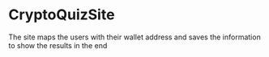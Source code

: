 # CryptoQuizSite
The site maps the users with their wallet address and saves the information to show the results in the end
